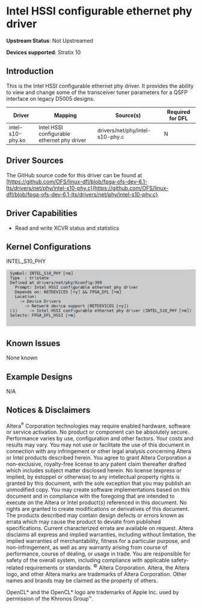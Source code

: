 # **Intel HSSI configurable ethernet phy driver**

**Upstream Status**: Not Upstreamed

**Devices supported**: Stratix 10

## **Introduction**

This is the Intel HSSI configurable ethernet phy driver. It provides the ability to view and change some of the transceiver tuner parameters for a QSFP interface on legacy D5005 designs.

|Driver|Mapping|Source(s)|Required for DFL|
|---|---|---|---|
|intel-s10-phy.ko|Intel HSSI configurable ethernet phy driver|drivers/net/phy/intel-s10-phy.c|N|

## **Driver Sources**

The GitHub source code for this driver can be found at [https://github.com/OFS/linux-dfl/blob/fpga-ofs-dev-6.1-lts/drivers/net/phy/intel-s10-phy.c](https://github.com/OFS/linux-dfl/blob/fpga-ofs-dev-6.1-lts/drivers/net/phy/intel-s10-phy.c).

## **Driver Capabilities**

* Read and write XCVR status and statistics

## **Kernel Configurations**

INTEL_S10_PHY

![](./images/intel_s10_phy_menuconfig.PNG)

## **Known Issues**

None known

## **Example Designs**

N/A

## Notices & Disclaimers

Altera<sup>&reg;</sup> Corporation technologies may require enabled hardware, software or service activation.
No product or component can be absolutely secure. 
Performance varies by use, configuration and other factors.
Your costs and results may vary. 
You may not use or facilitate the use of this document in connection with any infringement or other legal analysis concerning Altera or Intel products described herein. You agree to grant Altera Corporation a non-exclusive, royalty-free license to any patent claim thereafter drafted which includes subject matter disclosed herein.
No license (express or implied, by estoppel or otherwise) to any intellectual property rights is granted by this document, with the sole exception that you may publish an unmodified copy. You may create software implementations based on this document and in compliance with the foregoing that are intended to execute on the Altera or Intel product(s) referenced in this document. No rights are granted to create modifications or derivatives of this document.
The products described may contain design defects or errors known as errata which may cause the product to deviate from published specifications.  Current characterized errata are available on request.
Altera disclaims all express and implied warranties, including without limitation, the implied warranties of merchantability, fitness for a particular purpose, and non-infringement, as well as any warranty arising from course of performance, course of dealing, or usage in trade.
You are responsible for safety of the overall system, including compliance with applicable safety-related requirements or standards. 
<sup>&copy;</sup> Altera Corporation.  Altera, the Altera logo, and other Altera marks are trademarks of Altera Corporation.  Other names and brands may be claimed as the property of others. 

OpenCL* and the OpenCL* logo are trademarks of Apple Inc. used by permission of the Khronos Group™. 